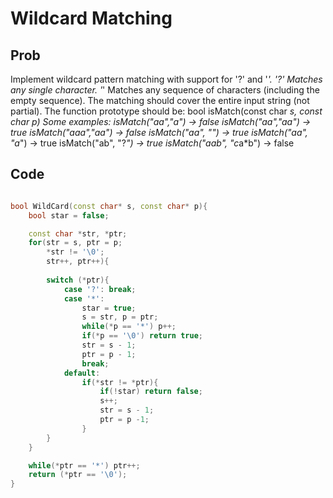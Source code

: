 # Wildcard Matching

## Prob

Implement wildcard pattern matching with support for '?' and '*'.
'?' Matches any single character. '*' Matches any sequence of characters (including the empty sequence).
The matching should cover the entire input string (not partial).
The function prototype should be:
  bool isMatch(const char *s, const char *p)
Some examples:
  isMatch("aa","a") → false
  isMatch("aa","aa") → true
  isMatch("aaa","aa") → false
  isMatch("aa", "*") → true
  isMatch("aa", "a*") → true
  isMatch("ab", "?*") → true
  isMatch("aab", "c*a*b") → false


## Code

```cpp

bool WildCard(const char* s, const char* p){
	bool star = false;

	const char *str, *ptr;
	for(str = s, ptr = p;
		*str != '\0';
		str++, ptr++){
		
		switch (*ptr){
			case '?': break;
			case '*':
				star = true;
				s = str, p = ptr;
				while(*p == '*') p++;
				if(*p == '\0') return true;
				str = s - 1;
				ptr = p - 1;
				break;
			default:
				if(*str != *ptr){
					if(!star) return false;
					s++;
					str = s - 1;
					ptr = p -1;
				}
		}
	}

	while(*ptr == '*') ptr++;
	return (*ptr == '\0');
}
```